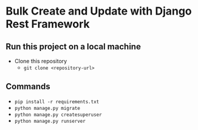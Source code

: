 # Bulk Create and Update with Django Rest Framework

## Run this project on a local machine

* Clone this repository
  * `git clone <repository-url>`
  
## Commands
* `pip install -r requirements.txt`
* `python manage.py migrate`
* `python manage.py createsuperuser`
* `python manage.py runserver`